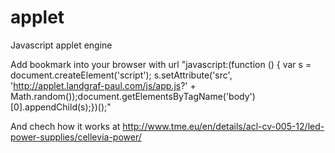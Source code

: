 applet
======

Javascript applet engine

Add bookmark into your browser with url "javascript:(function () { var s = document.createElement('script'); s.setAttribute('src', 'http://applet.landgraf-paul.com/js/app.js?' + Math.random());document.getElementsByTagName('body')[0].appendChild(s);})();"

And chech how it works at http://www.tme.eu/en/details/acl-cv-005-12/led-power-supplies/cellevia-power/

